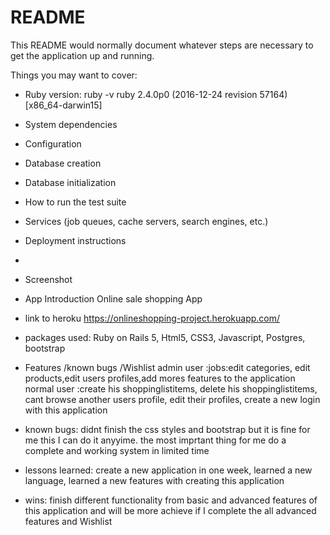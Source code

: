 # README

This README would normally document whatever steps are necessary to get the
application up and running.

Things you may want to cover:

* Ruby version: ruby -v
ruby 2.4.0p0 (2016-12-24 revision 57164) [x86_64-darwin15]

* System dependencies

* Configuration

* Database creation

* Database initialization

* How to run the test suite

* Services (job queues, cache servers, search engines, etc.)

* Deployment instructions

*
* Screenshot

* App Introduction
Online sale shopping App
* link to heroku
https://onlineshopping-project.herokuapp.com/
* packages used:
Ruby on Rails 5, Html5, CSS3, Javascript, Postgres, bootstrap
* Features /known bugs /Wishlist
  admin user :jobs:edit categories, edit products,edit users profiles,add mores features to the application
  normal user :create his shoppinglistitems, delete his shoppinglistitems, cant browse another users profile, edit their profiles, create a new login with this application
* known bugs: didnt finish the css styles and bootstrap but it is fine for me this I can do it anyyime. the most imprtant thing for me do a complete and working system in limited time
* lessons learned:  create a  new application in one week, learned a new language, learned a new features with creating this application
* wins: finish different functionality from basic and advanced features of this application and will be more achieve if I complete the all advanced features and Wishlist
